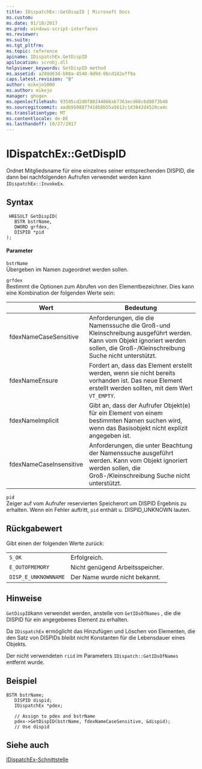 ```yaml
---
title: IDispatchEx::GetDispID | Microsoft Docs
ms.custom: 
ms.date: 01/18/2017
ms.prod: windows-script-interfaces
ms.reviewer: 
ms.suite: 
ms.tgt_pltfrm: 
ms.topic: reference
apiname: IDispatchEx.GetDispID
apilocation: scrobj.dll
helpviewer_keywords: GetDispID method
ms.assetid: a288d63d-b08a-4540-9d9d-0bcd182eff9a
caps.latest.revision: "8"
author: mikejo5000
ms.author: mikejo
manager: ghogen
ms.openlocfilehash: 93595cd2d0f88244866ab7363ecd68c6d8073b48
ms.sourcegitcommit: aadb9588877418b8b55a5612c1d3842d4520ca4c
ms.translationtype: MT
ms.contentlocale: de-DE
ms.lasthandoff: 10/27/2017
---
```

# <a name="idispatchexgetdispid"></a>IDispatchEx::GetDispID
Ordnet Mitgliedsname für eine einzelnes seiner entsprechenden DISPID, die dann bei nachfolgenden Aufrufen verwendet werden kann `IDispatchEx::InvokeEx`.  
  
## <a name="syntax"></a>Syntax  
  
```  
 HRESULT GetDispID(  
   BSTR bstrName,  
   DWORD grfdex,  
   DISPID *pid  
);  
```  
  
#### <a name="parameters"></a>Parameter  
 `bstrName`  
 Übergeben im Namen zugeordnet werden sollen.  
  
 `grfdex`  
 Bestimmt die Optionen zum Abrufen von den Elementbezeichner. Dies kann eine Kombination der folgenden Werte sein:  
  
|Wert|Bedeutung|  
|-----------|-------------|  
|fdexNameCaseSensitive|Anforderungen, die die Namenssuche die Groß-und Kleinschreibung ausgeführt werden. Kann vom Objekt ignoriert werden sollen, die Groß-/Kleinschreibung Suche nicht unterstützt.|  
|fdexNameEnsure|Fordert an, dass das Element erstellt werden, wenn sie nicht bereits vorhanden ist. Das neue Element erstellt werden sollten, mit dem Wert `VT_EMPTY`.|  
|fdexNameImplicit|Gibt an, dass der Aufrufer Objekt(e) für ein Element von einem bestimmten Namen suchen wird, wenn das Basisobjekt nicht explizit angegeben ist.|  
|fdexNameCaseInsensitive|Anforderungen, die unter Beachtung der Namenssuche ausgeführt werden. Kann vom Objekt ignoriert werden sollen, die Groß-/Kleinschreibung Suche nicht unterstützt.|  
  
 `pid`  
 Zeiger auf vom Aufrufer reservierten Speicherort um DISPID Ergebnis zu erhalten. Wenn ein Fehler auftritt, `pid` enthält u. DISPID_UNKNOWN lauten.  
  
## <a name="return-value"></a>Rückgabewert  
 Gibt einen der folgenden Werte zurück:  
  
|||  
|-|-|  
|`S_OK`|Erfolgreich.|  
|`E_OUTOFMEMORY`|Nicht genügend Arbeitsspeicher.|  
|`DISP_E_UNKNOWNNAME`|Der Name wurde nicht bekannt.|  
  
## <a name="remarks"></a>Hinweise  
 `GetDispID`kann verwendet werden, anstelle von `GetIDsOfNames` , die die DISPID für ein angegebenes Element zu erhalten.  
  
 Da `IDispatchEx` ermöglicht das Hinzufügen und Löschen von Elementen, die den Satz von DISPIDs bleibt nicht Konstanten für die Lebensdauer eines Objekts.  
  
 Der nicht verwendeten `riid` im Parameters `IDispatch::GetIDsOfNames` entfernt wurde.  
  
## <a name="example"></a>Beispiel  
  
```  
BSTR bstrName;  
   DISPID dispid;  
   IDispatchEx *pdex;   
  
   // Assign to pdex and bstrName  
   pdex->GetDispID(bstrName, fdexNameCaseSensitive, &dispid);  
   // Use dispid  
```  
  
## <a name="see-also"></a>Siehe auch  
 [IDispatchEx-Schnittstelle](../../winscript/reference/idispatchex-interface.md)